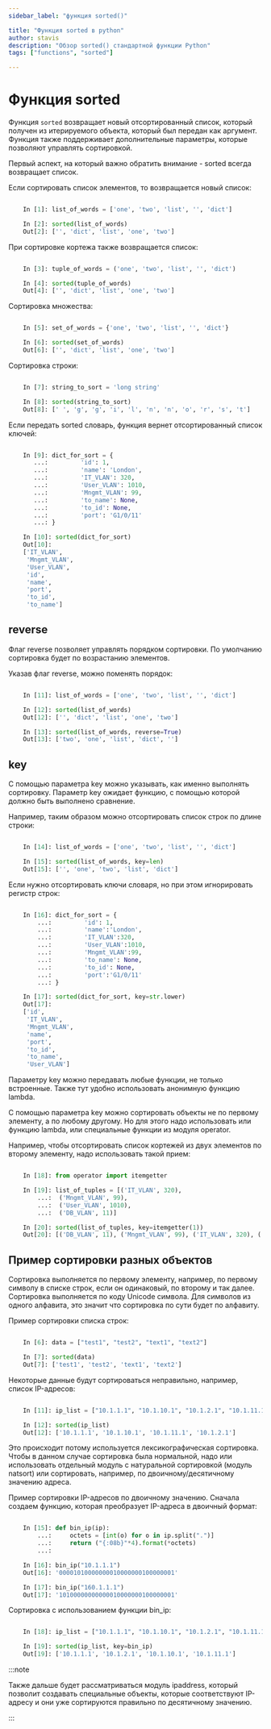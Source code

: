 ```yaml
---
sidebar_label: "функция sorted()"

title: "Функция sorted в python"
author: stavis
description: "Обзор sorted() стандартной функции Python"
tags: ["functions", "sorted"]

---
```


# Функция sorted

Функция `sorted` возвращает новый отсортированный список, который
получен из итерируемого объекта, который был передан как аргумент.
Функция также поддерживает дополнительные параметры, которые позволяют
управлять сортировкой.

Первый аспект, на который важно обратить внимание - sorted всегда
возвращает список.

Если сортировать список элементов, то возвращается новый список:

```py

    In [1]: list_of_words = ['one', 'two', 'list', '', 'dict']

    In [2]: sorted(list_of_words)
    Out[2]: ['', 'dict', 'list', 'one', 'two']
```

При сортировке кортежа также возвращается список:

```py

    In [3]: tuple_of_words = ('one', 'two', 'list', '', 'dict')

    In [4]: sorted(tuple_of_words)
    Out[4]: ['', 'dict', 'list', 'one', 'two']
```

Сортировка множества:

```py

    In [5]: set_of_words = {'one', 'two', 'list', '', 'dict'}

    In [6]: sorted(set_of_words)
    Out[6]: ['', 'dict', 'list', 'one', 'two']
```

Сортировка строки:

```py

    In [7]: string_to_sort = 'long string'

    In [8]: sorted(string_to_sort)
    Out[8]: [' ', 'g', 'g', 'i', 'l', 'n', 'n', 'o', 'r', 's', 't']
```

Если передать sorted словарь, функция вернет отсортированный список
ключей:

```py

    In [9]: dict_for_sort = {
       ...:         'id': 1,
       ...:         'name': 'London',
       ...:         'IT_VLAN': 320,
       ...:         'User_VLAN': 1010,
       ...:         'Mngmt_VLAN': 99,
       ...:         'to_name': None,
       ...:         'to_id': None,
       ...:         'port': 'G1/0/11'
       ...: }

    In [10]: sorted(dict_for_sort)
    Out[10]:
    ['IT_VLAN',
     'Mngmt_VLAN',
     'User_VLAN',
     'id',
     'name',
     'port',
     'to_id',
     'to_name']
```

## reverse

Флаг reverse позволяет управлять порядком сортировки. По умолчанию
сортировка будет по возрастанию элементов.

Указав флаг reverse, можно поменять порядок:

```py

    In [11]: list_of_words = ['one', 'two', 'list', '', 'dict']

    In [12]: sorted(list_of_words)
    Out[12]: ['', 'dict', 'list', 'one', 'two']

    In [13]: sorted(list_of_words, reverse=True)
    Out[13]: ['two', 'one', 'list', 'dict', '']
```

## key

С помощью параметра key можно указывать, как именно выполнять
сортировку. Параметр key ожидает функцию, с помощью которой должно быть
выполнено сравнение.

Например, таким образом можно отсортировать список строк по длине
строки:

```py

    In [14]: list_of_words = ['one', 'two', 'list', '', 'dict']

    In [15]: sorted(list_of_words, key=len)
    Out[15]: ['', 'one', 'two', 'list', 'dict']
```

Если нужно отсортировать ключи словаря, но при этом игнорировать регистр
строк:

```py

    In [16]: dict_for_sort = {
        ...:         'id': 1,
        ...:         'name':'London',
        ...:         'IT_VLAN':320,
        ...:         'User_VLAN':1010,
        ...:         'Mngmt_VLAN':99,
        ...:         'to_name': None,
        ...:         'to_id': None,
        ...:         'port':'G1/0/11'
        ...: }

    In [17]: sorted(dict_for_sort, key=str.lower)
    Out[17]:
    ['id',
     'IT_VLAN',
     'Mngmt_VLAN',
     'name',
     'port',
     'to_id',
     'to_name',
     'User_VLAN']
```

Параметру key можно передавать любые функции, не только встроенные.
Также тут удобно использовать анонимную функцию lambda.

С помощью параметра key можно сортировать объекты не по первому
элементу, а по любому другому. Но для этого надо использовать или
функцию lambda, или специальные функции из модуля operator.

Например, чтобы отсортировать список кортежей из двух элементов по
второму элементу, надо использовать такой прием:

```py

    In [18]: from operator import itemgetter

    In [19]: list_of_tuples = [('IT_VLAN', 320),
        ...:  ('Mngmt_VLAN', 99),
        ...:  ('User_VLAN', 1010),
        ...:  ('DB_VLAN', 11)]

    In [20]: sorted(list_of_tuples, key=itemgetter(1))
    Out[20]: [('DB_VLAN', 11), ('Mngmt_VLAN', 99), ('IT_VLAN', 320), ('User_VLAN', 1010)]
```

## Пример сортировки разных объектов

Сортировка выполняется по первому элементу, например, по первому символу
в списке строк, если он одинаковый, по второму и так далее.
Сортировка выполняется по коду Unicode символа. Для символов из одного
алфавита, это значит что сортировка по сути будет по алфавиту.

Пример сортировки списка строк:


```py

    In [6]: data = ["test1", "test2", "text1", "text2"]

    In [7]: sorted(data)
    Out[7]: ['test1', 'test2', 'text1', 'text2']
```

Некоторые данные будут сортироваться неправильно, например, список IP-адресов:


```py

    In [11]: ip_list = ["10.1.1.1", "10.1.10.1", "10.1.2.1", "10.1.11.1"]

    In [12]: sorted(ip_list)
    Out[12]: ['10.1.1.1', '10.1.10.1', '10.1.11.1', '10.1.2.1']
```

Это происходит потому используется лексикографическая сортировка.
Чтобы в данном случае сортировка была нормальной, надо или использовать отдельный
модуль с натуральной сортировкой (модуль natsort) или сортировать, например,
по двоичному/десятичному значению адреса.

Пример сортировки IP-адресов по двоичному значению. Сначала создаем функцию,
которая преобразует IP-адреса в двоичный формат:


```py

    In [15]: def bin_ip(ip):
        ...:     octets = [int(o) for o in ip.split(".")]
        ...:     return ("{:08b}"*4).format(*octets)
        ...:

    In [16]: bin_ip("10.1.1.1")
    Out[16]: '00001010000000010000000100000001'

    In [17]: bin_ip("160.1.1.1")
    Out[17]: '10100000000000010000000100000001'
```

Сортировка с использованием функции bin_ip:

```py

    In [18]: ip_list = ["10.1.1.1", "10.1.10.1", "10.1.2.1", "10.1.11.1"]

    In [19]: sorted(ip_list, key=bin_ip)
    Out[19]: ['10.1.1.1', '10.1.2.1', '10.1.10.1', '10.1.11.1']
```

:::note

Также дальше будет рассматриваться модуль ipaddress, который позволит создавать
специальные объекты, которые соответствуют IP-адресу и они уже сортируются правильно
по десятичному значению.

:::
    
